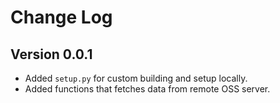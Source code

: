 # Change Log

## Version 0.0.1

- Added `setup.py` for custom building and setup locally.
- Added functions that fetches data from remote OSS server.
